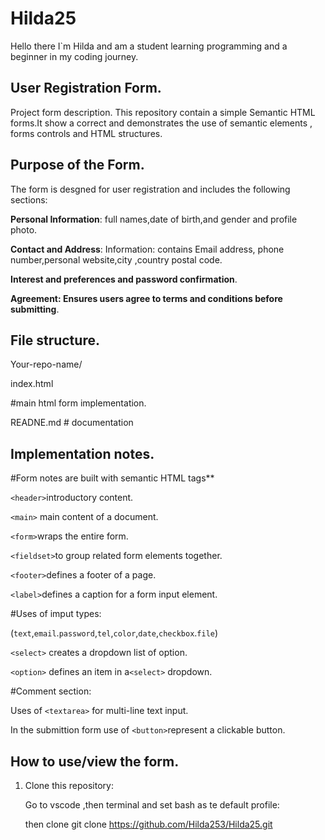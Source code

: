 # Hilda25
Hello there I`m Hilda and am a student learning programming and a beginner in my coding journey.

## User Registration Form.
Project form description.
This repository contain a simple  Semantic HTML forms.It show a correct and demonstrates the use of semantic elements , forms controls and HTML structures.

## Purpose of the Form.

The form is desgned for user registration and includes the following sections:

**Personal Information**: full names,date of birth,and gender and profile photo.

**Contact and Address**: Information: contains Email address, phone number,personal website,city ,country postal code.

**Interest and preferences and password confirmation**.

**Agreement: Ensures users agree to terms and conditions before submitting**.

## File structure.

Your-repo-name/ 

index.html

#main html form implementation.

READNE.md # documentation

## Implementation notes.

#Form notes are built with semantic HTML tags**

`<header>`introductory content.

`<main>` main content of a document.

`<form>`wraps the entire form.

`<fieldset>`to group related form elements together.

`<footer>`defines a footer of a page. 

`<label>`defines a caption for a form input element.

#Uses of imput types:

(`text`,`email`.`password`,`tel`,`color`,`date`,`checkbox`.`file`)

`<select>` creates a dropdown list of option.

`<option>` defines an item in a`<select>` dropdown.

#Comment section:

Uses of `<textarea>` for multi-line text input.

In the submittion form use of `<button>`represent a clickable button.

## How to use/view the form.
1. Clone this repository:
   
   Go to vscode ,then terminal and set bash as te default profile:

   then clone
   git clone https://github.com/Hilda253/Hilda25.git
   
   
